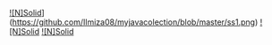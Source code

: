 [![N]Solid](https://github.com/Ilmiza08/myjavacolection/blob/master/ss1.png)](https://github.com/Ilmiza08/myjavacolection/blob/master/ss1.png)
[![N]Solid](https://github.com/Ilmiza08/myjavacolection/blob/master/ss2.png)
[![N]Solid](https://github.com/Ilmiza08/myjavacolection/blob/master/ss3.png)
